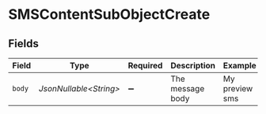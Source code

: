# SMSContentSubObjectCreate


## Fields

| Field                   | Type                    | Required                | Description             | Example                 |
| ----------------------- | ----------------------- | ----------------------- | ----------------------- | ----------------------- |
| `body`                  | *JsonNullable\<String>* | :heavy_minus_sign:      | The message body        | My preview sms          |